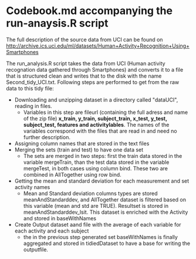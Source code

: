 # Codebook.md accompanying the run-anaysis.R script

The full description of the source data from UCI can be found on http://archive.ics.uci.edu/ml/datasets/Human+Activity+Recognition+Using+Smartphones

The run_analysis.R script takes the data from UCI (Human activity recognation data gathered through Smartphones) and converts it to a file that is structured clean and writes that to the disk with the name Second_tidy_UCI.txt.
Following steps are performed to get from the raw data to this tidy file:
* Downloading and unzipping dataset in a directory called "dataUCI", reading in files.
  * Variables in this step are fileurl (containing the full adress and name of the zip file) __x_train,  y_train, subject_train, x_test, y_test, subject_test, features and activitylables__. The names of the variables correspond with the files that are read in and need no further description.  
* Assigning column names that are stored in the text files
* Merging the sets (train and test) to have one data set
  * The sets are merged in two steps: first the train data stored in the variable mergeTrain, than the test data stored in the variable mergeTest, in both cases using column bind. These two are combined in AllTogether using row bind.  
* Getting the mean and standard deviation for each measurement and set activity names
  * Mean and Standard deviation columns types are stored meanAndStandarddev, and AllTogether dataset is filtered based on this variable (mean and std are TRUE). Resultset is stored in meanAndStandarddev_lsit. This dataset is enriched with the Activity and stored in baseWithNames
* Create Output dataset aand file with the average of each variable for each activity and each subject
  * the in the previous step generated set baseWithNames is finally aggregated and stored in tidiedDataset to have a base for writing the outputfile.  
